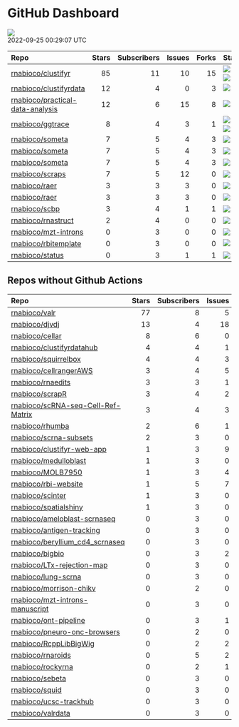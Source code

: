 GitHub Dashboard
================

![](https://github.com/rnabioco/status/workflows/Render%20Status/badge.svg)  
2022-09-25 00:29:07 UTC

| Repo                                                                                    | Stars | Subscribers | Issues | Forks | Status                                                                                                                                                                                                                                                                                                                                                                                                                                 | Commit                                                                                                                                                                                     |
|:----------------------------------------------------------------------------------------|------:|------------:|-------:|------:|:---------------------------------------------------------------------------------------------------------------------------------------------------------------------------------------------------------------------------------------------------------------------------------------------------------------------------------------------------------------------------------------------------------------------------------------|:-------------------------------------------------------------------------------------------------------------------------------------------------------------------------------------------|
| [rnabioco/clustifyr](https://github.com/rnabioco/clustifyr)                             |    85 |          11 |     10 |    15 | [![](https://github.com/rnabioco/clustifyr/workflows/R-CMD-check-bioc/badge.svg)](https://github.com/rnabioco/clustifyr/actions/runs/2624063050) [![](https://github.com/rnabioco/clustifyr/workflows/pkgdown/badge.svg)](https://github.com/rnabioco/clustifyr/actions/runs/2624063023) [![](https://github.com/rnabioco/clustifyr/workflows/test-coverage/badge.svg)](https://github.com/rnabioco/clustifyr/actions/runs/2624063035) | <a href="https://github.com/rnabioco/clustifyr/commit/dd864c835ccc3f003c00f2756e7ff2f24977bad7" title="delete old Rproj">dd864c</a>                                                        |
| [rnabioco/clustifyrdata](https://github.com/rnabioco/clustifyrdata)                     |    12 |           4 |      0 |     3 | [![](https://github.com/rnabioco/clustifyrdata/workflows/R-CMD-check/badge.svg)](https://github.com/rnabioco/clustifyrdata/actions/runs/2601956512) [![](https://github.com/rnabioco/clustifyrdata/workflows/pkgdown/badge.svg)](https://github.com/rnabioco/clustifyrdata/actions/runs/2601956511)                                                                                                                                    | <a href="https://github.com/rnabioco/clustifyrdata/commit/0394d478b61175df0cee4452823cc461697f8c04" title="add tidyverse to suggests for vignette building">0394d4</a>                     |
| [rnabioco/practical-data-analysis](https://github.com/rnabioco/practical-data-analysis) |    12 |           6 |     15 |     8 | [![](https://github.com/rnabioco/practical-data-analysis/workflows/R-CMD-check/badge.svg)](https://github.com/rnabioco/practical-data-analysis/actions/runs/2626401706) [![](https://github.com/rnabioco/practical-data-analysis/workflows/pkgdown/badge.svg)](https://github.com/rnabioco/practical-data-analysis/actions/runs/2626401704)                                                                                            | <a href="https://github.com/rnabioco/practical-data-analysis/commit/676e05830a1a65bd5d978f124cc120b2954c527f" title="reformat description">676e05</a>                                      |
| [rnabioco/ggtrace](https://github.com/rnabioco/ggtrace)                                 |     8 |           4 |      3 |     1 | [![](https://github.com/rnabioco/ggtrace/workflows/R-CMD-check/badge.svg)](https://github.com/rnabioco/ggtrace/actions/runs/2559285282) [![](https://github.com/rnabioco/ggtrace/workflows/pkgdown/badge.svg)](https://github.com/rnabioco/ggtrace/actions/runs/2559285284) [![](https://github.com/rnabioco/ggtrace/workflows/test-coverage/badge.svg)](https://github.com/rnabioco/ggtrace/actions/runs/2559285285)                  | <a href="https://github.com/rnabioco/ggtrace/commit/10a718453d0f925d9139321b7a992addc04ad4b1" title="Increment version number">10a718</a>                                                  |
| [rnabioco/someta](https://github.com/rnabioco/someta)                                   |     7 |           5 |      4 |     3 | [![](https://github.com/rnabioco/someta/workflows/pkgdown/badge.svg)](https://github.com/rnabioco/someta/actions/runs/2573568259)                                                                                                                                                                                                                                                                                                      | <a href="https://github.com/rnabioco/someta/commit/8b6a3a5797b6cdc95da2b29c6f8f3c2bcb4c3e2e" title="062722">8b6a3a</a>                                                                     |
| [rnabioco/someta](https://github.com/rnabioco/someta)                                   |     7 |           5 |      4 |     3 | [![](https://github.com/rnabioco/someta/workflows/.github/workflows/check-bioc.yml/badge.svg)](https://github.com/rnabioco/someta/actions/runs/310237196)                                                                                                                                                                                                                                                                              | <a href="https://github.com/rnabioco/someta/commit/a9a03c526d4c3affa42a0fe164f49df78077f1ea" title="keep trying 4">a9a03c</a>                                                              |
| [rnabioco/someta](https://github.com/rnabioco/someta)                                   |     7 |           5 |      4 |     3 | [![](https://github.com/rnabioco/someta/workflows/test/badge.svg)](https://github.com/rnabioco/someta/actions/runs/311894650)                                                                                                                                                                                                                                                                                                          | <a href="https://github.com/rnabioco/someta/commit/d5f13ba07b3a51c8381c996b8cf81ba4f0de5cdc" title="Update main.yml">d5f13b</a>                                                            |
| [rnabioco/scraps](https://github.com/rnabioco/scraps)                                   |     7 |           5 |     12 |     0 | [![](https://github.com/rnabioco/scraps/workflows/snakemake-run/badge.svg)](https://github.com/rnabioco/scraps/actions/runs/2922114964)                                                                                                                                                                                                                                                                                                | <a href="https://github.com/rnabioco/scraps/commit/f6b3642db76081592127ee17d350a4d829fa2041" title="Update README.md">f6b364</a>                                                           |
| [rnabioco/raer](https://github.com/rnabioco/raer)                                       |     3 |           3 |      3 |     0 | [![](https://github.com/rnabioco/raer/workflows/test-coverage/badge.svg)](https://github.com/rnabioco/raer/actions/runs/2270556385)                                                                                                                                                                                                                                                                                                    | <a href="https://github.com/rnabioco/raer/commit/36a5759c5c37391b743c8f27d4466b5fce71c60f" title="Merge pull request #35 from rnabioco/parallel">36a575</a>                                |
| [rnabioco/raer](https://github.com/rnabioco/raer)                                       |     3 |           3 |      3 |     0 | [![](https://github.com/rnabioco/raer/workflows/R-CMD-check-bioc/badge.svg)](https://github.com/rnabioco/raer/actions/runs/2756219289)                                                                                                                                                                                                                                                                                                 | <a href="https://github.com/rnabioco/raer/commit/3921eb97a2426ec4690aae25abf8b608be3e1e59" title="user raer dir name">3921eb</a>                                                           |
| [rnabioco/scbp](https://github.com/rnabioco/scbp)                                       |     3 |           4 |      1 |     1 | [![](https://github.com/rnabioco/scbp/workflows/R-CMD-check/badge.svg)](https://github.com/rnabioco/scbp/actions/runs/2472179187)                                                                                                                                                                                                                                                                                                      | <a href="https://github.com/rnabioco/scbp/commit/4338ee84bf689dc0c45593967c2e44f4bc471256" title="check for scoreMarkers output">4338ee</a>                                                |
| [rnabioco/rnastruct](https://github.com/rnabioco/rnastruct)                             |     2 |           4 |      0 |     0 | [![](https://github.com/rnabioco/rnastruct/workflows/github-actions/badge.svg)](https://github.com/rnabioco/rnastruct/actions/runs/845483933)                                                                                                                                                                                                                                                                                          | <a href="https://github.com/rnabioco/rnastruct/commit/e673a35b147d227c50ee4bba64de0f8e0dbcc132" title="Rename README.d to README.md">e673a3</a>                                            |
| [rnabioco/mzt-introns](https://github.com/rnabioco/mzt-introns)                         |     0 |           3 |      0 |     0 | [![](https://github.com/rnabioco/mzt-introns/workflows/github-actions/badge.svg)](https://github.com/rnabioco/mzt-introns/actions/runs/3070602195)                                                                                                                                                                                                                                                                                     | <a href="https://github.com/rnabioco/mzt-introns/commit/948805a926ff677b20c815a32c5b213e3653d8a1" title="add more reporting on masking and fix upstream bug in fcount approach">948805</a> |
| [rnabioco/rbitemplate](https://github.com/rnabioco/rbitemplate)                         |     0 |           3 |      0 |     0 | [![](https://github.com/rnabioco/rbitemplate/workflows/R-CMD-check/badge.svg)](https://github.com/rnabioco/rbitemplate/actions/runs/2757715739) [![](https://github.com/rnabioco/rbitemplate/workflows/pkgdown/badge.svg)](https://github.com/rnabioco/rbitemplate/actions/runs/2757715738)                                                                                                                                            | <a href="https://github.com/rnabioco/rbitemplate/commit/11d121f15ef65e982e1f557b57a55ad02c05068a" title="more kristen">11d121</a>                                                          |
| [rnabioco/status](https://github.com/rnabioco/status)                                   |     0 |           3 |      1 |     1 | [![](https://github.com/rnabioco/status/workflows/Render%20Status/badge.svg)](https://github.com/rnabioco/status/actions/runs/3120318711)                                                                                                                                                                                                                                                                                              | <a href="https://github.com/rnabioco/status/commit/a98a0d9caedb0dc354a21819662e45943e3a365a" title="[status] 2022-09-18 00:33:07 UTC">a98a0d</a>                                           |

## Repos without Github Actions

| Repo                                                                                        | Stars | Subscribers | Issues | Forks |
|:--------------------------------------------------------------------------------------------|------:|------------:|-------:|------:|
| [rnabioco/valr](https://github.com/rnabioco/valr)                                           |    77 |           8 |      5 |    24 |
| [rnabioco/djvdj](https://github.com/rnabioco/djvdj)                                         |    13 |           4 |     18 |     2 |
| [rnabioco/cellar](https://github.com/rnabioco/cellar)                                       |     8 |           6 |      0 |     1 |
| [rnabioco/clustifyrdatahub](https://github.com/rnabioco/clustifyrdatahub)                   |     4 |           4 |      1 |     1 |
| [rnabioco/squirrelbox](https://github.com/rnabioco/squirrelbox)                             |     4 |           4 |      3 |     2 |
| [rnabioco/cellrangerAWS](https://github.com/rnabioco/cellrangerAWS)                         |     3 |           4 |      5 |     1 |
| [rnabioco/rnaedits](https://github.com/rnabioco/rnaedits)                                   |     3 |           3 |      1 |     0 |
| [rnabioco/scrapR](https://github.com/rnabioco/scrapR)                                       |     3 |           4 |      2 |     0 |
| [rnabioco/scRNA-seq-Cell-Ref-Matrix](https://github.com/rnabioco/scRNA-seq-Cell-Ref-Matrix) |     3 |           4 |      3 |     1 |
| [rnabioco/rhumba](https://github.com/rnabioco/rhumba)                                       |     2 |           6 |      1 |     2 |
| [rnabioco/scrna-subsets](https://github.com/rnabioco/scrna-subsets)                         |     2 |           3 |      0 |     2 |
| [rnabioco/clustifyr-web-app](https://github.com/rnabioco/clustifyr-web-app)                 |     1 |           3 |      9 |     2 |
| [rnabioco/medulloblast](https://github.com/rnabioco/medulloblast)                           |     1 |           3 |      0 |     1 |
| [rnabioco/MOLB7950](https://github.com/rnabioco/MOLB7950)                                   |     1 |           3 |      4 |     0 |
| [rnabioco/rbi-website](https://github.com/rnabioco/rbi-website)                             |     1 |           5 |      7 |     0 |
| [rnabioco/scinter](https://github.com/rnabioco/scinter)                                     |     1 |           3 |      0 |     0 |
| [rnabioco/spatialshiny](https://github.com/rnabioco/spatialshiny)                           |     1 |           3 |      0 |     0 |
| [rnabioco/ameloblast-scrnaseq](https://github.com/rnabioco/ameloblast-scrnaseq)             |     0 |           3 |      0 |     0 |
| [rnabioco/antigen-tracking](https://github.com/rnabioco/antigen-tracking)                   |     0 |           3 |      0 |     2 |
| [rnabioco/beryllium_cd4_scrnaseq](https://github.com/rnabioco/beryllium_cd4_scrnaseq)       |     0 |           3 |      0 |     0 |
| [rnabioco/bigbio](https://github.com/rnabioco/bigbio)                                       |     0 |           3 |      2 |     0 |
| [rnabioco/LTx-rejection-map](https://github.com/rnabioco/LTx-rejection-map)                 |     0 |           3 |      0 |     0 |
| [rnabioco/lung-scrna](https://github.com/rnabioco/lung-scrna)                               |     0 |           3 |      0 |     1 |
| [rnabioco/morrison-chikv](https://github.com/rnabioco/morrison-chikv)                       |     0 |           2 |      0 |     0 |
| [rnabioco/mzt-introns-manuscript](https://github.com/rnabioco/mzt-introns-manuscript)       |     0 |           3 |      0 |     0 |
| [rnabioco/ont-pipeline](https://github.com/rnabioco/ont-pipeline)                           |     0 |           3 |      1 |     1 |
| [rnabioco/pneuro-onc-browsers](https://github.com/rnabioco/pneuro-onc-browsers)             |     0 |           2 |      0 |     0 |
| [rnabioco/RcppLibBigWig](https://github.com/rnabioco/RcppLibBigWig)                         |     0 |           2 |      2 |     0 |
| [rnabioco/rnaroids](https://github.com/rnabioco/rnaroids)                                   |     0 |           5 |      2 |     1 |
| [rnabioco/rockyrna](https://github.com/rnabioco/rockyrna)                                   |     0 |           2 |      1 |     0 |
| [rnabioco/sebeta](https://github.com/rnabioco/sebeta)                                       |     0 |           3 |      0 |     0 |
| [rnabioco/squid](https://github.com/rnabioco/squid)                                         |     0 |           3 |      0 |     0 |
| [rnabioco/ucsc-trackhub](https://github.com/rnabioco/ucsc-trackhub)                         |     0 |           3 |      0 |     0 |
| [rnabioco/valrdata](https://github.com/rnabioco/valrdata)                                   |     0 |           3 |      0 |     0 |
